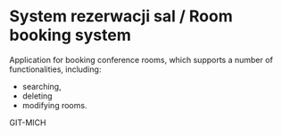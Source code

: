 # System rezerwacji sal /  Room booking system


Application for booking conference rooms, which supports a number of functionalities, 
including: 
- searching, 
- deleting
- modifying rooms.

GIT-MICH
